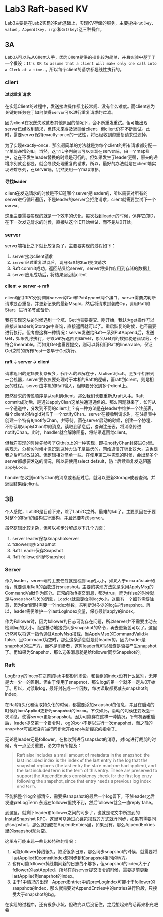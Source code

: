 # Lab3 Raft-based KV

Lab3主要是在Lab2实现的Raft基础上，实现KV存储的服务，主要提供`Put(key, value)`，`Append(key, arg)`和`Get(key)`这三种操作。

## 3A

Lab3A可以先从Client入手，因为Client提供的操作较为简单，并且实验中基于了一个假设：`It's OK to assume that a client will make only one call into a Clerk at a time.` 。所以每个client的请求都是线性执行的。

### client

#### 过滤重复请求

在实现Client的过程中，发送接收操作都比较常规，没有什么难度。而client较为关键的任务在于如何使得server可以进行重复请求的过滤。

因为client在发送失败或者其他原因的情况下，会不断重发重试。但可能出现server已经收到请求，但还未来得及返回给client，但client仍在不断重试。此时，需要server保持exactly-once的一致性，将已经收到的重复请求过滤掉。

为了实现exactly-once，那么最简单的方法就是为每个client的所有请求都分配一个单调递增的ID。当然，这个ID序列貌似可以实现在server端，由一个map维护，这在不发生leader替换的时候是可行的。但如果发生了leader更替，原来的递增序列就会都是，就会导致处理重复的请求。所以，最好的办法就是在client端实现递增序列，在server端，仍然使用一个map维护。

#### 寻找leader

client在发送请求的时候是不知道哪个server是leader的，所以需要对所有的server进行循环遍历，不是leader的server会拒绝请求，client就需要尝试下一个server。

这里主要需要实现的就是一个效率的优化。每次找到leader的时候，保存它的ID，在下一次发送请求的时候，直接从这个ID开始尝试，而不是从0开始。

### server

server端相比之下就比较复杂了，主要要实现的过程如下：

1. server接收client请求
2. server经过重复过滤后，调用Raft的Start提交请求
3. Raft commit成功，返回结果给server，server将操作应用到存储的数据上
4. server应用成功后，将结果返回给client

#### client -> server -> raft

client通过RPC分别调用server的Get和PutAppend两个接口，server需要先判断请求是否重复，并更新记录的最新MsgId，然后将请求封装成Op，调用Raft的Start，进行多节点备份。

我在实现这块的时候遇到一个坑，Get也需要提交。刚开始，我认为get操作可以直接从leader的Storage中查询，直接返回就可以了。重启恢复的时候，也不需要进行执行。但考虑这样一种情况：server发送给Raft一系列PutAppend后，发送Get，如果乱序执行，导致Get先返回到server，那么Get到的数据就是错误的，不符合linearable。而如果Get也需要提交，则可以将利用Raft的linearable，保证Get之前的所有Post一定早于Get执行。

#### raft -> server -> client

请求返回的逻辑要复杂很多，我个人的理解在于，从client到raft，是多个机器到一台机器，server要仅仅要处理对于本机的Raft的逻辑，而raft到client，则是相反的过程。server由本机的Raft输入，但却要分发到多个client上。

既然请求的传递顺序是从raft到client，那么我们也要重新从raft入手。Raft commit成功后，是通过applyChan这单独通道通信的。那么问题就来了，如何从一个通道中，分发到不同的client上？有一种方法是在leader中维护一个注册表，每个client的MsgId对应于一个notifyChan。server在接收到请求时，在注册表中创建一个特有的notifyChan，并等待。而在server启动的时候，创建一个协程，不断读取applyChan中的消息，读取到消息后，查询注册表，将消息传进notifyChan。此时，handler就会解除阻塞，将结果返回给client。

但我在实现的时候先参考了Github上的一种实现，即把notifyChan封装进Op里。实现完，分析的时候才意识到这种方法不是最优的，网络通信开销比较大，这也是我之后可以改进的。但逻辑相对简单一些。在使用第二种实现的时候，会出现多个server都想要发送的情况，所以要使用select default，防止后续重复发送阻塞applyLoop。

handler在收到notifyChan的消息或者超时后，就可以更新Storage或者查询，并返回结果给client。

## 3B

个人感觉，Lab3B是目前下来，除了Lab2C之外，最难的lab了。主要原因在于要对整个的Raft的结构进行重构，并且还要考虑server。

虽然逻辑比较复杂，但可以初步分解成以下几个方面：

1. server leader保存Snapshotserver
2. follower同步Snapshot
3. Raft Leader保存Snapshot
4. Raft follower同步Snapshot

### Server

作为leader，server端的主要任务就是检测log的大小，如果大于maxraftstate的话，就要调用Raft的函数进行snapshot。主要的实现方法就是采用ApplyMsg的CommandValid作为区分。正常的Raft提交消息，都为true，而为false的时候就是与snapshot有关的消息，Leader就需要检测log大小。这里有一个细节需要注意，因为Raft同时需要一个index参数，来判断对多少的log进行snapshot。所以，leader需要维护一个lastLogIndex变量，保存最新apply的index。

作为Follower时，因为follower的日志可能存在问题，所以server并不需要主动去检测log的大小，而是被动地接受同步snapshot的命令，再去更新就可以了。这里仍然可以将这一指令通过ApplyMsg搭载，当ApplyMsg的CommandValid为false，且Command为空时，那么这条消息就是给leader的，因为leader是snapshot的生产方，而不是消费者，这时leader就可以检查是否要产生snapshot了。而如果为Snapshot，那么这条消息就是给follower同步Snapshot的。

### Raft

LogEntry的Index在之前的lab中都形同虚设，和数组的index没有什么区别，无非是大一少一的区别。但由于使用了snapshot，那么log的第一个就不一定从0开始了。所以，对读取log，最好封装成一个函数，每次读取都要减去snapshot的index。

在Raft持久化和读取持久化的时候，都需要添加snapshot的信息，并且在启动的时候将lastApplied更新为snapshot的index。不仅如此，启动的时候还要发送一次消息，使得server更新snapshot。因为可能存在这样一种情况，所有机器重启后，leader提交第一个指令时，log的大小不足以进行一次snapshot，而之前的snapshot可能就没有进行同步就开始apply新提交的指令了。

无论是leader还是follower，在接收到进行snapshot的消息，对log进行裁剪的时候，有一点至关重要，论文中有所提及：

> Raft also includes a small amount of metadata
> in the snapshot: the last included index is the index of the
> last entry in the log that the snapshot replaces (the last entry the state machine had applied), and the last included
> term is the term of this entry. These are preserved to support the AppendEntries consistency check for the first log
> entry following the snapshot, since that entry needs a previous log index and term.

不能把整个log全部清空，需要把snapshot的最后一个log留下。不然leader之后发送preLogTerm 永远在follower里找不到，然后follower就会一直reply false。

到这里，就剩下leader和follower之间的同步了，也就是论文中所提到的InstallSnapshot RPC。这里可以通过心跳包搭载的方式就行同步，如果有需要同步snapshot，那么就搭载在AppendEntries里，如果没有，那么AppendEntries里的snapshot就为空。

这里有可能出现一些比较特殊的情况：

1. 可能follower掉线很久，缺乏很多日志，那么同步snapshot的时候，就需要将lastApplied和commitIndex都同步到和snapshot相同的地方。
2. 也有可能follower掉线期间新的日志的不够多，但snapshot的index大于了follower的lastApplied，所以在向server提交指令的时候，需要提前更新lastApplied到snapshot的index。
3. 由于1中情况的出现，AppendEntries中的prevLogIndex可能小于follower的snapshot的Index，那么就需要对AppendEntries中的entries进行阶段，只接受大于snapshot的log。







在实现的过程中，还有很多小坑，但改完以后没记住，之后想起来的话再来补充吧😁